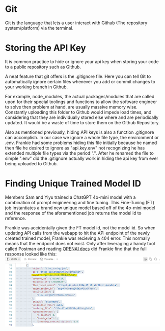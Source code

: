 # Git
Git is the language that lets a user interact with Github (The repository system/platform) via the terminal.

# Storing the API Key
It is common practice to hide or ignore your api key when storing your code to a public repository such as Github. 

A neat feature that git offers is the .gitignore file. Here you can tell Git to automatically ignore certain files whenever you add or commit changes to your working branch in Github. 

For example, node_modules, the actual packages/modules that are called upon for their special toolings and functions to allow the software engineer to solve then problem at hand, are usually massive memory wise. Constantly uploading this folder to Github would impede load times, and considering that they are individually stored else where and are periodically updated. It would be a waste of time to store them on the Github Repository.

Also as mentioned previously, hiding API keys is also a function .gitignore can accomplish. In our case we ignore a whole file type, the environment or .env. Frankie had some problems hiding this file initially because he named then file he desired to ignore as "api.key.env" not recognizing he has extended multiple file types via the period ".". After he renamed the file to simple ".env" did the .gitignore actually work in hiding the api key from ever being uploaded to Github.

# Finding Unique Trained Model ID
Members Sam and Yiyu trained a ChatGPT 4o-mini model with a combination of prompt engineering and fine tuning.  This Fine-Tuning (FT) job instantiates a brand new unique model based off of the 4o-mini model and the response of the aforementioned job returns the model id to reference.

Frankie was accidentally given the FT model id, not the model id. So when updating API calls from the webapp to hit the API endpoint of the newly created trained model, Frankie was recieving a 404 error. This normally means that the endpoint does not exist. Only after leveraging a handy tool called Postman and reading [OPENAI docs](https://platform.openai.com/docs/api-reference/fine-tuning/list) did Frankie find that the full response looked like this: 
![alt text](image.png)